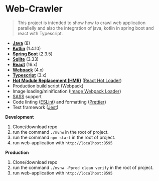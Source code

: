 # Web-Crawler

> This project is intended to show how to crawl web application parallelly and also the integration of java, kotlin in spring boot and react with Typescript.

- **[Java](https://www.oracle.com/java/)** (8)
- **[Kotlin](https://kotlinlang.org/)** (1.4.10)
- **[Spring Boot](https://spring.io/projects/spring-boot)** (2.3.5)
- **[Sqlite](https://www.sqlite.org/index.html/)** (3.33)
- **[React](https://facebook.github.io/react/)** (16.x)
- **[Webpack](https://webpack.js.org/)** (4.x)
- **[Typescript](https://www.typescriptlang.org/)** (3.x)
- **[Hot Module Replacement (HMR)](https://webpack.js.org/concepts/hot-module-replacement/)** ([React Hot Loader](https://github.com/gaearon/react-hot-loader))
- Production build script (Webpack)
- Image loading/minification ([Image Webpack Loader](https://github.com/tcoopman/image-webpack-loader))
- [SASS](http://sass-lang.com/) support
- Code linting ([ESLint](https://github.com/eslint/eslint)) and formatting ([Prettier](https://github.com/prettier/prettier))
- Test framework ([Jest](https://facebook.github.io/jest/))

**Development**

1. Clone/download repo
2. run the command `./mvnw` in the root of project.
3. run the command `npm start` in the root of project.
4. run web-application with `http://localhost:8595`

**Production**

1. Clone/download repo
2. run the command `./mvnw -Pprod clean verify` in the root of project.
3. run web-application with `http://localhost:8595`
